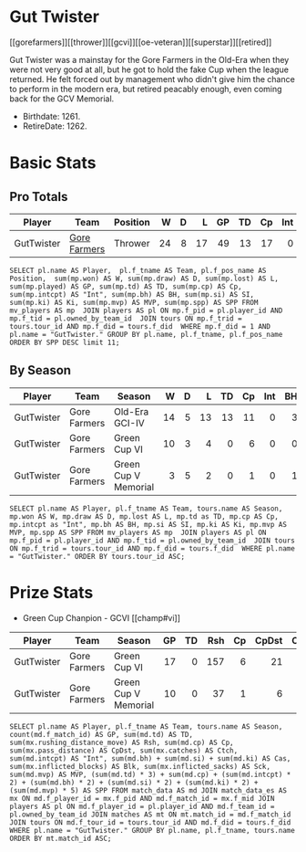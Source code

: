 # Gut Twister

[[gorefarmers]][[thrower]][[gcvi]][[oe-veteran]][[superstar]][[retired]]

Gut Twister was a mainstay for the Gore Farmers in the Old-Era when they were not very good at all, but he got to hold the fake Cup when the league returned. He felt forced out by management who didn't give him the chance to perform in the modern era, but retired peacably enough, even coming back for the GCV Memorial.

* Birthdate: 1261.
* RetireDate: 1262.

# Basic Stats

## Pro Totals

| Player           | Team        | Position      | W | D | L | GP | TD | Cp | Int | BH | SI | Ki | MVP | SPP |
|------------------|-------------|---------------|--:|--:|--:|---:|---:|---:|----:|---:|---:|---:|----:|----:|
| GutTwister | [Gore Farmers](../teams/gorefarmers) | Thrower  |   24 |    8 |   17 |   49 |    13 |    17 |    0 |    3 |    0 |    0 |    4 |   82 |

```
SELECT pl.name AS Player,  pl.f_tname AS Team, pl.f_pos_name AS Position,  sum(mp.won) AS W, sum(mp.draw) AS D, sum(mp.lost) AS L, sum(mp.played) AS GP, sum(mp.td) AS TD, sum(mp.cp) AS Cp, sum(mp.intcpt) AS "Int", sum(mp.bh) AS BH, sum(mp.si) AS SI, sum(mp.ki) AS Ki, sum(mp.mvp) AS MVP, sum(mp.spp) AS SPP FROM mv_players AS mp  JOIN players AS pl ON mp.f_pid = pl.player_id AND mp.f_tid = pl.owned_by_team_id  JOIN tours ON mp.f_trid = tours.tour_id AND mp.f_did = tours.f_did  WHERE mp.f_did = 1 AND pl.name = "GutTwister." GROUP BY pl.name, pl.f_tname, pl.f_pos_name ORDER BY SPP DESC limit 11;
```

## By Season

| Player | Team         | Season          | W | D | L | TD | Cp | Int | BH | SI | Ki | MVP | SPP |
|--------|--------------|-----------------|--:|--:|--:|---:|---:|----:|---:|---:|---:|----:|----:|
| GutTwister | Gore Farmers | Old-Era GCI-IV          |   14 |    5 |    13 |   13 |   11 |    0 |    3 |    0 |    0 |    4 |    76 |
| GutTwister | Gore Farmers | Green Cup VI         |   10 |    3 |    4 |    0 |    6 |    0 |    0 |    0 |    0 |    0 |    6 |
| GutTwister | Gore Farmers | Green Cup V Memorial |    3 |    5 |    2 |    0 |    1 |    0 |    1 |    0 |    0 |    0 |    3 |


```
SELECT pl.name AS Player, pl.f_tname AS Team, tours.name AS Season, mp.won AS W, mp.draw AS D, mp.lost AS L, mp.td as TD, mp.cp AS Cp, mp.intcpt as "Int", mp.bh AS BH, mp.si AS SI, mp.ki AS Ki, mp.mvp AS MVP, mp.spp AS SPP FROM mv_players AS mp  JOIN players AS pl ON mp.f_pid = pl.player_id AND mp.f_tid = pl.owned_by_team_id  JOIN tours ON mp.f_trid = tours.tour_id AND mp.f_did = tours.f_did  WHERE pl.name = "GutTwister." ORDER BY tours.tour_id ASC;
```

# Prize Stats

* Green Cup Chanpion - GCVI [[champ#vi]]

| Player | Team         | Season          | GP | TD | Rsh | Cp | CpDst | Ctch | Int | Cas | Blk | Sck | MVP | SPP |
|--------|--------------|-----------------|---:|---:|----:|---:|------:|-----:|----:|----:|----:|----:|----:|----:|
| GutTwister | Gore Farmers | Green Cup VI         | 17 |    0 |  157 |    6 |    21 |   16 |    0 |    0 |   18 |    0 |    0 |    6 |
| GutTwister | Gore Farmers | Green Cup V Memorial | 10 |    0 |   37 |    1 |     6 |    4 |    0 |    1 |   10 |    0 |    0 |    3 |


```
SELECT pl.name AS Player, pl.f_tname AS Team, tours.name AS Season, count(md.f_match_id) AS GP, sum(md.td) AS TD, sum(mx.rushing_distance_move) AS Rsh, sum(md.cp) AS Cp, sum(mx.pass_distance) AS CpDst, sum(mx.catches) AS Ctch, sum(md.intcpt) AS "Int", sum(md.bh) + sum(md.si) + sum(md.ki) AS Cas, sum(mx.inflicted_blocks) AS Blk, sum(mx.inflicted_sacks) AS Sck, sum(md.mvp) AS MVP, (sum(md.td) * 3) + sum(md.cp) + (sum(md.intcpt) * 2) + (sum(md.bh) * 2) + (sum(md.si) * 2) + (sum(md.ki) * 2) + (sum(md.mvp) * 5) AS SPP FROM match_data AS md JOIN match_data_es AS mx ON md.f_player_id = mx.f_pid AND md.f_match_id = mx.f_mid JOIN players AS pl ON md.f_player_id = pl.player_id AND md.f_team_id = pl.owned_by_team_id JOIN matches AS mt ON mt.match_id = md.f_match_id JOIN tours ON md.f_tour_id = tours.tour_id AND md.f_did = tours.f_did WHERE pl.name = "GutTwister." GROUP BY pl.name, pl.f_tname, tours.name ORDER BY mt.match_id ASC;
```

